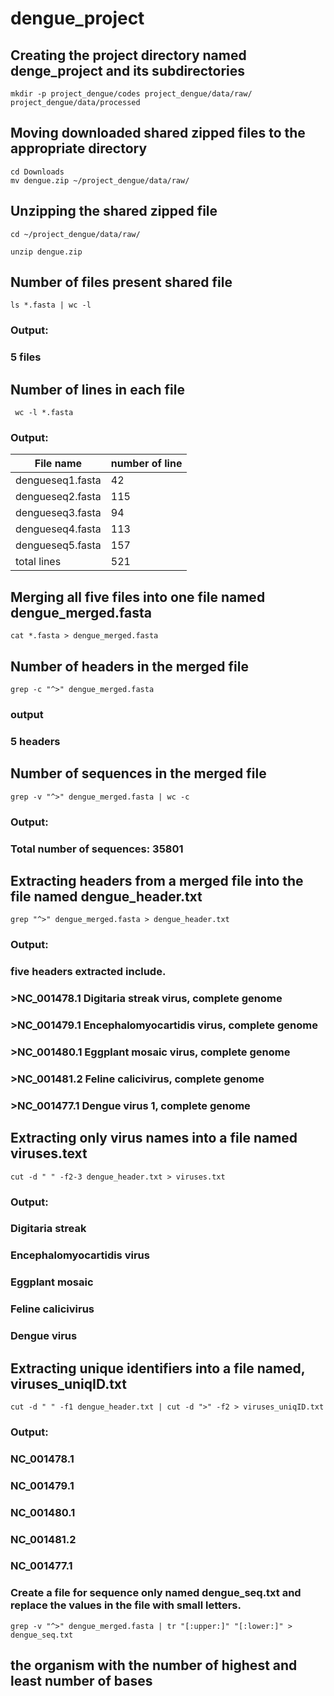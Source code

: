 # dengue_project

## Creating the project directory named denge_project and its subdirectories
 ```
mkdir -p project_dengue/codes project_dengue/data/raw/ project_dengue/data/processed
```

## Moving downloaded shared zipped files to the appropriate directory
```
cd Downloads
mv dengue.zip ~/project_dengue/data/raw/
```

## Unzipping the shared zipped file

```
cd ~/project_dengue/data/raw/
```

```
unzip dengue.zip
````

## Number of files present shared file
```
ls *.fasta | wc -l
```
### Output:
### 5 files

## Number of lines in each file

```
 wc -l *.fasta
 ```
### Output:
  |File name       |number of line|
  |----------------|--------------|
  |dengueseq1.fasta| 42           |
  |dengueseq2.fasta| 115          |
  |dengueseq3.fasta| 94           |
  |dengueseq4.fasta| 113          |
  |dengueseq5.fasta| 157          |
  |total lines     | 521          |

## Merging all five files into one file named dengue_merged.fasta
```
cat *.fasta > dengue_merged.fasta
```

## Number of headers in the merged file
```
grep -c "^>" dengue_merged.fasta
```
### output
### 5 headers

## Number of sequences in the merged file
```
grep -v "^>" dengue_merged.fasta | wc -c
```
### Output:
### Total number of sequences:  35801

## Extracting headers from a merged file into the file named dengue_header.txt
```
grep "^>" dengue_merged.fasta > dengue_header.txt
```
### Output:
### five headers extracted include.
### >NC_001478.1 Digitaria streak virus, complete genome
### >NC_001479.1 Encephalomyocartidis virus, complete genome
### >NC_001480.1 Eggplant mosaic virus, complete genome
### >NC_001481.2 Feline calicivirus, complete genome
### >NC_001477.1 Dengue virus 1, complete genome

## Extracting only virus names into a file named viruses.text
```
cut -d " " -f2-3 dengue_header.txt > viruses.txt
```
### Output:
### Digitaria streak 
### Encephalomyocartidis virus
### Eggplant mosaic 
### Feline calicivirus
### Dengue virus 

## Extracting unique identifiers into a file named, viruses_uniqID.txt
```
cut -d " " -f1 dengue_header.txt | cut -d ">" -f2 > viruses_uniqID.txt
```
### Output:
### NC_001478.1 
### NC_001479.1 
### NC_001480.1 
### NC_001481.2 
### NC_001477.1 

### Create a file for sequence only named dengue_seq.txt and replace the values in the file with small letters.
```
grep -v "^>" dengue_merged.fasta | tr "[:upper:]" "[:lower:]" > dengue_seq.txt
```

## the organism with the number of highest and least number of bases

